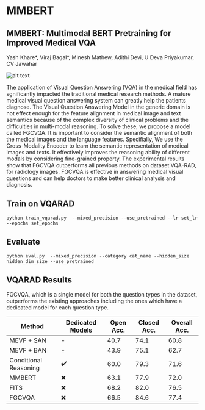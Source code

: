 # MMBERT

## MMBERT: Multimodal BERT Pretraining for Improved Medical VQA
Yash Khare*, Viraj Bagal*, Minesh Mathew, Adithi Devi, U Deva Priyakumar, CV Jawahar

![alt text](https://github.com/VirajBagal/MMBERT/blob/main/qualitative.png?raw=true)

The application of Visual Question Answering (VQA) in the medical field has sgnificantly impacted the traditional medical research methods.
A mature medical visual question answering system can greatly help the patients diagnose. The  Visual Question Answering Model in the generic
domain is not effect enough for the feature alignment in medical image and text semantics because of the complex diversity of clinical 
problems and the difficulties in multi-modal reasoning. To solve these, we propose a model called FGCVQA. It is important to consider 
the semantic alignment of both the medical images and the language features. Specifially, We use the Cross-Modality Encoder to learn the 
semantic representation of medical images and texts. It effectively improves the reasoning ability of different modals by considering 
fine-grained property.  The experimental results show that FGCVQA outperforms all previous methods on dataset VQA-RAD, for radiology images.
FGCVQA is effective in answering medical visual questions and can help doctors to make better clinical analysis and diagnosis.

## Train on VQARAD

```
python train_vqarad.py  --mixed_precision --use_pretrained --lr set_lr  --epochs set_epochs
```


## Evaluate 

```
python eval.py  --mixed_precision --category cat_name --hidden_size hidden_dim_size --use_pretrained
```

## VQARAD Results

FGCVQA, which is a single model for both the question types
in the dataset, outperforms the existing approaches including
the ones which have a dedicated model for each question
type.

| Method                | Dedicated Models | Open Acc. | Closed Acc. | Overall Acc. |
|-----------------------| --- |-----------|-------------| -- | 
| MEVF + SAN            | - | 40.7      | 74.1        | 60.8 |
| MEVF + BAN            | - | 43.9      | 75.1        | 62.7 |
| Conditional Reasoning | :heavy_check_mark: | 60.0   | 79.3     | 71.6 |
| MMBERT                | :x: | 63.1      | 77.9        | 72.0 | 
| FITS                  | :x: | 68.2      | 82.0        | 76.5 | 
| FGCVQA                | :x: | 66.5      | 84.6        | 77.4 | 



